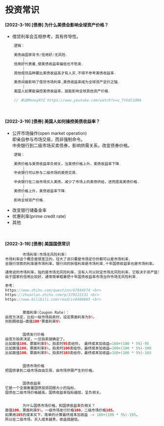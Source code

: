 # 投资常识
#### [2022-3-19] [债券] 为什么美债会影响全球资产价格？
- 借贷利率会互相参考，具有传导性。
```java
    逻辑：
    
    美债由国家背书/信用好/无风险.
        |
    信用好代表着,使美债收益率偏低也不愁卖.
        |
    其他借贷品种要比美债收益高才有人买,不得不参考美债收益率.
        |
    美债间接影响了借贷市场利率,美债收益率成为全球资产定价之锚.
        |
    美国人如果能操控美债收益率，就能影响全球其他资产价格.
    
    // 来自MoneyXYZ https://www.youtube.com/watch?v=u_TtGdl2d9A
```
<br>

#### [2022-3-19] [债券] 美国人如何操控美债收益率？
- 公开市场操作(open market operation)<br>
即亲自参与市场交易，而非强制命令。<br>
中央银行到二级市场买卖债券，影响供需关系，改变债券价格。<br>
```java
    逻辑：
    
    美债价格与美债收益率负相关，当美债价格上升，美债收益率下降.
        |
    中央银行可以参与二级市场的美债交易.
        |
    中央银行在二级市场买入美债，减少了市场上的美债供给，进而提高美债价格.
        |
    美债价格上升，美债收益率下降.
        |
    影响全球资产价格.
```
- 改变银行储备金率
- 优惠利率(prime credit rate)
- 其他
<br>

#### [2022-3-19] [债券] 美国国债常识
```java
        市场利率(市场无风险利率)
市场利率这个概念是很宽泛的，往大了说只要是市场定价的都可以是市场利率,
去银行贷款的利率是市场利率，银行间的拆借利率是市场利率,十年国债收益率也是市场利率。

通常说的市场利率，指的是市场无风险利率，没有人可以钦定市场无风险利率，它取决于资产篮子和市场。
由于国家的信用比较好，通常简单粗暴把十年国债收益率市场当作市场无风险利率.

参考:
https://www.zhihu.com/question/67844574 <br>
https://zhuanlan.zhihu.com/p/370122131 <br>
https://www.bilibili.com/read/cv8468865 <br>


        票面利率(Coupon Rate)：
由官方决定，比如一级市场拍卖时，设定票面利率为5%，
则到期收益=面值100*票面利率5%


        国债发行价格
由官方拍卖决定，一旦拍卖就确定了。
比如面值100，票面利率5%，拍卖时95卖给你， 最终成本加收益=100+(100 * 5%)-95
比如面值100，票面利率5%，拍卖时100卖给你，最终成本加收益=100+(100 * 5%)-100
比如面值100，票面利率5%，拍卖时103卖给你，最终成本加收益=100+(100 * 5%)-103


        国债市场价格
把国债拿到二级市场自由交易，由市场供需产生的价格。


        国债收益率
它是一个全面衡量国债投资回报大小的指标，  
国债在二级市场价格越高，国债收益率指标越低，呈负相关。


        为什么国债市场价格，和国债收益率负相关？   
面值100，票面利率5%，一级市场发行价格100，二级市场价格105。
如果用105的成本买下，简单的计算最终成本加收益 -> 100+(100 * 5%)-105，
所以在二级市场，买入成本越贵，收益就越低。
```
<br>
